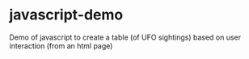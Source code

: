 # javascript-demo
Demo of javascript to create a table (of UFO sightings) based on user interaction (from an html page)
